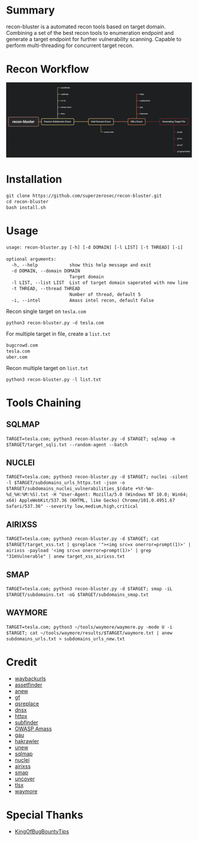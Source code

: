 # Summary
recon-bluster is a automated recon tools based on target domain. Combining a set of the best recon tools to enumeration endpoint and generate a target endpoint for further vulnerability scanning. Capable to perform multi-threading for concurrent target recon.
# Recon Workflow
![Alt text](images/xmind.png "recon workflow")
# Installation
```shell
git clone https://github.com/superzerosec/recon-bluster.git
cd recon-bluster
bash install.sh
```
# Usage
```shell
usage: recon-bluster.py [-h] [-d DOMAIN] [-l LIST] [-t THREAD] [-i]

optional arguments:
  -h, --help            show this help message and exit
  -d DOMAIN, --domain DOMAIN
                        Target domain
  -l LIST, --list LIST  List of target domain saperated with new line
  -t THREAD, --thread THREAD
                        Number of thread, default 5
  -i, --intel           Amass intel recon, default False
```

Recon single target on `tesla.com`
```shell
python3 recon-bluster.py -d tesla.com
```
For multiple target in file, create a `list.txt`
```shell
bugcrowd.com
tesla.com
uber.com
```
Recon multiple target on `list.txt`
```shell
python3 recon-bluster.py -l list.txt
```
# Tools Chaining
## SQLMAP
```shell
TARGET=tesla.com; python3 recon-bluster.py -d $TARGET; sqlmap -m $TARGET/target_sqli.txt --random-agent --batch
```
## NUCLEI
```shell
TARGET=tesla.com; python3 recon-bluster.py -d $TARGET; nuclei -silent -l $TARGET/subdomains_urls_httpx.txt -json -o $TARGET/subdomains_nuclei_vulnerabilities_$(date +%Y-%m-%d_%H:%M:%S).txt -H "User-Agent: Mozilla/5.0 (Windows NT 10.0; Win64; x64) AppleWebKit/537.36 (KHTML, like Gecko) Chrome/101.0.4951.67 Safari/537.36" --severity low,medium,high,critical
```
## AIRIXSS
```shell
TARGET=tesla.com; python3 recon-bluster.py -d $TARGET; cat $TARGET/target_xss.txt | qsreplace '"><img src=x onerror=prompt(1)>' | airixss -payload '<img src=x onerror=prompt(1)>' | grep "31mVulnerable" | anew target_xss_airixss.txt
```
## SMAP
```shell
TARGET=tesla.com; python3 recon-bluster.py -d $TARGET; smap -iL $TARGET/subdomains.txt -oG $TARGET/subdomains_smap.txt
```
## WAYMORE
```shell
TARGET=tesla.com; python3 ~/tools/waymore/waymore.py -mode U -i $TARGET; cat ~/tools/waymore/results/$TARGET/waymore.txt | anew subdomains_urls.txt > subdomains_urls_new.txt
```
# Credit
* [waybackurls](https://github.com/tomnomnom/waybackurls)
* [assetfinder](https://github.com/tomnomnom/assetfinder)
* [anew](https://github.com/tomnomnom/anew)
* [gf](https://github.com/tomnomnom/gf)
* [qsreplace](https://github.com/tomnomnom/qsreplace)
* [dnsx](https://github.com/projectdiscovery/dnsx)
* [httpx](https://github.com/projectdiscovery/httpx)
* [subfinder](https://github.com/projectdiscovery/subfinder)
* [OWASP Amass](https://github.com/OWASP/Amass)
* [gau](https://github.com/lc/gau)
* [hakrawler](https://github.com/hakluke/hakrawler)
* [unew](https://github.com/dwisiswant0/unew)
* [sqlmap](https://github.com/sqlmapproject/sqlmap)
* [nuclei](https://github.com/projectdiscovery/nuclei)
* [airixss](https://github.com/ferreiraklet/airixss)
* [smap](https://github.com/s0md3v/Smap)
* [uncover](https://github.com/projectdiscovery/uncover)
* [tlsx](https://github.com/projectdiscovery/tlsx)
* [waymore](https://github.com/xnl-h4ck3r/waymore)
# Special Thanks
* [KingOfBugBountyTips](https://github.com/KingOfBugbounty/KingOfBugBountyTips)

